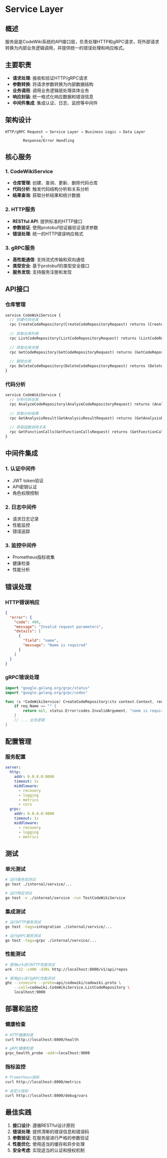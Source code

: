 # Service Layer

## 概述

服务层是CodeWiki系统的API接口层，负责处理HTTP和gRPC请求，将外部请求转换为内部业务逻辑调用，并提供统一的错误处理和响应格式。

## 主要职责

- **请求处理**: 接收和验证HTTP/gRPC请求
- **参数转换**: 将请求参数转换为内部数据结构
- **业务调用**: 调用业务逻辑层处理具体业务
- **响应封装**: 统一格式化响应数据和错误信息
- **中间件集成**: 集成认证、日志、监控等中间件

## 架构设计

```
HTTP/gRPC Request → Service Layer → Business Logic → Data Layer
                ↓
        Response/Error Handling
```

## 核心服务

### 1. CodeWikiService
- **仓库管理**: 创建、查询、更新、删除代码仓库
- **代码分析**: 触发代码结构分析和关系分析
- **结果查询**: 获取分析结果和统计数据

### 2. HTTP服务
- **RESTful API**: 提供标准的HTTP接口
- **参数验证**: 使用protobuf验证器验证请求参数
- **错误处理**: 统一的HTTP错误响应格式

### 3. gRPC服务
- **高性能通信**: 支持流式传输和双向通信
- **类型安全**: 基于protobuf的类型安全接口
- **服务发现**: 支持服务注册和发现

## API接口

### 仓库管理
```protobuf
service CodeWikiService {
  // 创建代码仓库
  rpc CreateCodeRepository(CreateCodeRepositoryRequest) returns (CreateCodeRepositoryReply);
  
  // 获取仓库列表
  rpc ListCodeRepository(ListCodeRepositoryRequest) returns (ListCodeRepositoryReply);
  
  // 获取仓库详情
  rpc GetCodeRepository(GetCodeRepositoryRequest) returns (GetCodeRepositoryReply);
  
  // 删除仓库
  rpc DeleteCodeRepository(DeleteCodeRepositoryRequest) returns (DeleteCodeRepositoryReply);
}
```

### 代码分析
```protobuf
service CodeWikiService {
  // 分析代码仓库
  rpc AnalyzeCodeRepository(AnalyzeCodeRepositoryRequest) returns (AnalyzeCodeRepositoryReply);
  
  // 获取分析结果
  rpc GetAnalysisResult(GetAnalysisResultRequest) returns (GetAnalysisResultReply);
  
  // 获取函数调用关系
  rpc GetFunctionCalls(GetFunctionCallsRequest) returns (GetFunctionCallsReply);
}
```

## 中间件集成

### 1. 认证中间件
- JWT token验证
- API密钥认证
- 角色权限控制

### 2. 日志中间件
- 请求日志记录
- 性能监控
- 错误追踪

### 3. 监控中间件
- Prometheus指标收集
- 健康检查
- 性能分析

## 错误处理

### HTTP错误响应
```json
{
  "error": {
    "code": 400,
    "message": "Invalid request parameters",
    "details": [
      {
        "field": "name",
        "message": "Name is required"
      }
    ]
  }
}
```

### gRPC错误处理
```go
import "google.golang.org/grpc/status"
import "google.golang.org/grpc/codes"

func (s *CodeWikiService) CreateCodeRepository(ctx context.Context, req *CreateCodeRepositoryRequest) (*CreateCodeRepositoryReply, error) {
    if req.Name == "" {
        return nil, status.Error(codes.InvalidArgument, "name is required")
    }
    // ... 业务逻辑
}
```

## 配置管理

### 服务配置
```yaml
server:
  http:
    addr: 0.0.0.0:8000
    timeout: 1s
    middleware:
      - recovery
      - logging
      - metrics
      - cors
  grpc:
    addr: 0.0.0.0:9000
    timeout: 1s
    middleware:
      - recovery
      - logging
      - metrics
```

## 测试

### 单元测试
```bash
# 运行服务层测试
go test ./internal/service/...

# 运行特定测试
go test -v ./internal/service -run TestCodeWikiService
```

### 集成测试
```bash
# 运行HTTP服务测试
go test -tags=integration ./internal/service/...

# 运行gRPC服务测试
go test -tags=grpc ./internal/service/...
```

### 性能测试
```bash
# 使用wrk进行HTTP性能测试
wrk -t12 -c400 -d30s http://localhost:8000/v1/api/repos

# 使用ghz进行gRPC性能测试
ghz --insecure --proto=api/codewiki/codewiki.proto \
    --call=codewiki.CodeWikiService.ListCodeRepository \
    localhost:9000
```

## 部署和监控

### 健康检查
```bash
# HTTP健康检查
curl http://localhost:8000/health

# gRPC健康检查
grpc_health_probe -addr=localhost:9000
```

### 指标监控
```bash
# Prometheus指标
curl http://localhost:8000/metrics

# 自定义指标
curl http://localhost:8000/debug/vars
```

## 最佳实践

1. **接口设计**: 遵循RESTful设计原则
2. **错误处理**: 提供清晰的错误信息和错误码
3. **参数验证**: 在服务层进行严格的参数验证
4. **性能优化**: 使用适当的缓存和异步处理
5. **安全考虑**: 实现适当的认证和授权机制
